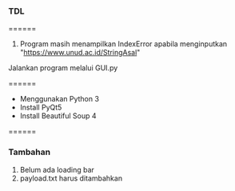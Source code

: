 
### TDL
======
1. Program masih menampilkan IndexError apabila menginputkan "https://www.unud.ac.id/StringAsal"

 Jalankan program melalui GUI.py

======
- Menggunakan Python 3
- Install PyQt5
- Install Beautiful Soup 4

======
### Tambahan
1. Belum ada loading bar
2. payload.txt harus ditambahkan